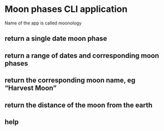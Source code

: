 # Moon phases CLI application
Name of the app is called moonology

## return a single date moon phase

## return a range of dates and corresponding moon phases

## return the corresponding moon name, eg “Harvest Moon”

## return the distance of the moon from the earth

## help